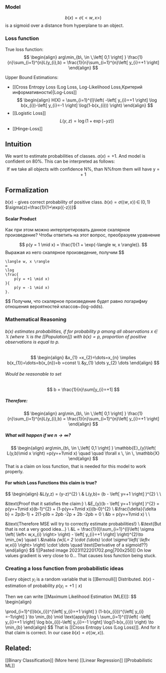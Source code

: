 ### Model
$$
b(x) = \sigma(<w,x>)
$$
is a sigmoid over a distance from hyperplane to an object.



### Loss function
True loss function:
$$
\begin{align}
arg\min_{b\, \in \,\left[ 0,1 \right] } \frac{1}{n}\sum_{i=1}^{n}L(y_{i},b) = \frac{1}{n}\sum_{i=1}^{n}\left[ y_{i}=+1 \right] 
\end{align}
$$

Upper Bound Estimations:
- [[Cross Entropy Loss (Log Loss, Log-Likelihood Loss,Критерий информативности)|Log-Loss]]
$$
\begin{align}
H(X) = \sum_{i=1}^{l}\left( -\left[ y_{i}=+1 \right] \log b(x_{i})-\left[ y_{i}=-1 \right] \log(1-b(x_{i})) \right)
\end{align}
$$
- [[Logistic Loss]]
$$L(y, z) = \log(1 + \exp(-yz))$$
- [[Hinge-Loss]]



## Intuition 
We want to estimate probabilities of classes. 
$a(x)=+1$. And model is confident on 80%. This can be interpreted as follows:
$$
\text{If we take all objects with confidence N\%, than N\% from them will have y = + 1}
$$


## Formalization
$b(x)$ - gives correct probability of positive class.
$b(x) = \sigma(\left< w,x \right>) \, \in \,(0,1)$
$\sigma(z)=\frac{1}{1+\exp({-z})}$

#### Scalar Product
Как при этом можно интерпретировать данное скалярное произведение?
Чтобы ответить на этот вопрос, преобразуем уравнение

$$
    p(y = 1 \mid x)
    =
    \frac{1}{1 + \exp(-\langle w, x \rangle)}.
$$
Выражая из него скалярное произведение, получим
$$

    \langle w, x \rangle
    =
    \log
    \frac{
        p(y = +1 \mid x)
    }{
        p(y = -1 \mid x)
    }.

$$
Получим, что скалярное произведение будет равно логарифму отношения
вероятностей классов~(log-odds).

### Mathematical Reasoning
###### $b(x)$ estimates probabilities, if for probability $p$ among all observations $x \, \in \,\mathbb{X}$ (where $\mathbb{X}$ is the [[Population]]) with $b(x)=p$, proportion of positive observations is equal to $p$.

$$
\begin{align}
&x_{1} =x_{2}=\dots=x_{n} \implies b(x_{1})=\dots=b(x_{n})=b =const \\
&y_{1} \dots y_{2} \dots
\end{align}
$$
###### Would be reasonable to set 
$$
b = \frac{1}{n}\sum[y_{i}=+1]
$$
##### Therefore:
$$
\begin{align}
arg\min_{b\, \in \,\left[ 0,1 \right] } \frac{1}{n}\sum_{i=1}^{n}L(y_{i},b) = \frac{1}{n}\sum_{i=1}^{n}\left[ y_{i}=+1 \right] 
\end{align}
$$
##### What will happen if we $n\to \infty$?
$$
\begin{align}
arg\min_{b\, \in \,\left[ 0,1 \right] } \mathbb{E}_{y}\left( L(y,b)\mid x \right) =p(y=+1\mid x) \quad \quad \forall x \, \in \, \mathbb{X}
\end{align}
$$ That is a claim on loss function, that is needed for this model to work properly.

#### For which Loss Functions this claim is true? 
$$
\begin{align}
&L(y,z) = (y-z)^{2}  \\
& L(y,b)= (b - \left[ y=+1 \right] )^{2} \\ \\

&\text{Proof that it satisfies the claim:} \\
&E_{y}(b - \left[ y=+1 \right] )^{2} = p(y=+1\mid x)(b-1)^{2} + (1-p(y=+1\mid x))(b-0)^{2} \\
&\frac{\delta}{\delta b} = 2p(b-1) + 2(1-p)b = 2pb -2p + 2b -2pb = 0 \\
&b = p(y=+1\mid x) \\ \\

&\text{Therefore MSE will try to correctly estimate probabilities!} \\
&\text{But that is not a very good idea...} \\
&L = \frac{1}{l}\sum_{i=1}^{l}\left( \sigma \left( \left< w,x_{i} \right>  \right)  - \left[ y_{i}=+1 \right] \right)^{2}\to \min_{w} \quad  \\
&\nabla _{w}L= 2  \cdot  (\dots)  \cdot  \sigma'\left( \left< w,x_{i} \right>  \right)  \cdot  \dots \quad  \text{Derivative of a sigmoid??}
\end{align}
$$
![[Pasted image 20231122201702.png|700x250]]
On low values gradient is very close to 0... That causes loss function being stuck.

### Creating a loss function from probabilistic ideas
Every object $y_{i}$ is a random variable that is [[Bernoulli]] Distributed.
$b(x)$ - estimation of probability $p(y_{i}=+1\mid x)$

Then we can write [[Maximum Likelihood Estimation (MLE)]]:
$$
\begin{align}

\prod_{i=1}^{l}b(x_{i})^{\left[ y_{i}=+1 \right] } (1-b(x_{i}))^{\left[ y_{i} =-1\right] } \to \min_{b} \mid \text{apply}\log \\
\sum_{i=1}^{l}\left( -\left[ y_{i}=+1 \right] \log b(x_{i})-\left[ y_{i}=-1 \right] \log(1-b(x_{i})) \right) \to \min_{b}
\end{align}
$$
That is [[Cross Entropy Loss (Log Loss)]]. And for it that claim is correct. 
In our case $b(x)=\sigma(\left< w,x \right>)$.




## Related:
[[Binary Classification]] (More here)
[[Linear Regression]]
[[Probabilistic ML]]